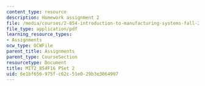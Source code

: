 ```yaml
---
content_type: resource
description: Homework assignment 2
file: /media/courses/2-854-introduction-to-manufacturing-systems-fall-2016/6e1bf656975fc62c51e029b3e3064907_MIT2_854F16_pset2.pdf
file_type: application/pdf
learning_resource_types:
- Assignments
ocw_type: OCWFile
parent_title: Assignments
parent_type: CourseSection
resourcetype: Document
title: MIT2_854F16 PSet 2
uid: 6e1bf656-975f-c62c-51e0-29b3e3064907
---
```

